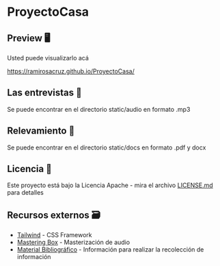 # ProyectoCasa

## Preview 🖥

Usted puede visualizarlo acá

https://ramirosacruz.github.io/ProyectoCasa/

## Las entrevistas 🎤

Se puede encontrar en el directorio static/audio en formato .mp3

## Relevamiento 📑

Se puede encontrar en el directorio static/docs en formato .pdf y docx

## Licencia 📄

Este proyecto está bajo la Licencia Apache - mira el archivo [LICENSE.md](LICENSE) para detalles

## Recursos externos 🗃

- [Tailwind](https://tailwindcss.com/) - CSS Framework
- [Mastering Box](https://www.masteringbox.com/es/) - Masterización de audio
- [Material Bibliográfico](https://suriweb.com.ar/wp/sistemas/recoleccion-de-informacion/) - Información para realizar la recolección de información
